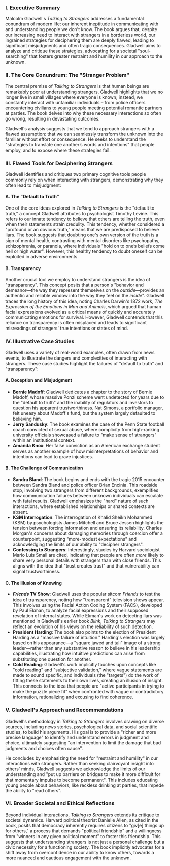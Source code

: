 ### I. Executive Summary

Malcolm Gladwell's _Talking to Strangers_ addresses a fundamental conundrum of modern life: our inherent ineptitude in communicating with and understanding people we don't know. The book argues that, despite our increasing need to interact with strangers in a borderless world, our ingrained strategies for deciphering them are deeply flawed, leading to significant misjudgments and often tragic consequences. Gladwell aims to analyze and critique these strategies, advocating for a societal "soul-searching" that fosters greater restraint and humility in our approach to the unknown.

### II. The Core Conundrum: The "Stranger Problem"

The central premise of _Talking to Strangers_ is that human beings are remarkably poor at understanding strangers. Gladwell highlights that we no longer live in small villages where everyone is known; instead, we constantly interact with unfamiliar individuals – from police officers encountering civilians to young people meeting potential romantic partners at parties. The book delves into why these necessary interactions so often go wrong, resulting in devastating outcomes.

Gladwell's analysis suggests that we tend to approach strangers with a flawed assumption: that we can seamlessly transform the unknown into the familiar without effort or consequence. He seeks to understand the "strategies to translate one another’s words and intentions" that people employ, and to expose where these strategies fail.

### III. Flawed Tools for Deciphering Strangers

Gladwell identifies and critiques two primary cognitive tools people commonly rely on when interacting with strangers, demonstrating why they often lead to misjudgment:

#### A. The "Default to Truth"

One of the core ideas explored in _Talking to Strangers_ is the "default to truth," a concept Gladwell attributes to psychologist Timothy Levine. This refers to our innate tendency to believe that others are telling the truth, even when their statements strain credulity. This tendency, whether considered a "profound or an obvious truth," means that we are predisposed to believe liars. The book suggests that doubting one's own version of the truth is a sign of mental health, contrasting with mental disorders like psychopathy, schizophrenia, or paranoia, where individuals "hold on to one’s beliefs come hell or high water". However, this healthy tendency to doubt oneself can be exploited in adverse environments.

#### B. Transparency

Another crucial tool we employ to understand strangers is the idea of "transparency". This concept posits that a person's "behavior and demeanor—the way they represent themselves on the _outside_—provides an authentic and reliable window into the way they feel on the _inside_". Gladwell traces the long history of this idea, noting Charles Darwin's 1872 work, _The Expression of the Emotions in Man and Animals_, which argued that human facial expressions evolved as a critical means of quickly and accurately communicating emotions for survival. However, Gladwell contends that this reliance on transparency is often misplaced and leads to significant misreadings of strangers' true intentions or states of mind.

### IV. Illustrative Case Studies

Gladwell uses a variety of real-world examples, often drawn from news events, to illustrate the dangers and complexities of interacting with strangers. These case studies highlight the failures of "default to truth" and "transparency":

#### A. Deception and Misjudgment

- **Bernie Madoff**: Gladwell dedicates a chapter to the story of Bernie Madoff, whose massive Ponzi scheme went undetected for years due to the "default to truth" and the inability of regulators and investors to question his apparent trustworthiness. Nat Simons, a portfolio manager, felt uneasy about Madoff's fund, but the system largely defaulted to believing him.
- **Jerry Sandusky**: The book examines the case of the Penn State football coach convicted of sexual abuse, where complicity from high-ranking university officials showcased a failure to "make sense of strangers" within an institutional context.
- **Amanda Knox**: Her false conviction as an American exchange student serves as another example of how misinterpretations of behavior and intentions can lead to grave injustices.

#### B. The Challenge of Communication

- **Sandra Bland**: The book begins and ends with the tragic 2015 encounter between Sandra Bland and police officer Brian Encinia. This roadside stop, involving two strangers from different backgrounds, exemplifies how communication failures between unknown individuals can escalate with fatal results. Gladwell emphasizes the "hard" nature of such interactions, where established relationships or shared contexts are absent.
- **KSM Interrogation**: The interrogation of Khalid Sheikh Mohammed (KSM) by psychologists James Mitchell and Bruce Jessen highlights the tension between forcing information and ensuring its reliability. Charles Morgan's concerns about damaging memories through coercion offer a counterpoint, suggesting "more-modest expectations" and acknowledging the limits of our ability to "decipher strangers".
- **Confessing to Strangers**: Interestingly, studies by Harvard sociologist Mario Luis Small are cited, indicating that people are often _more_ likely to share very personal details with strangers than with close friends. This aligns with the idea that "trust creates trust" and that vulnerability can signal trustworthiness.

#### C. The Illusion of Knowing

- **_Friends_ TV Show**: Gladwell uses the popular sitcom _Friends_ to test the idea of transparency, noting how "transparent" television shows appear. This involves using the Facial Action Coding System (FACS), developed by Paul Ekman, to analyze facial expressions and their supposed revelation of internal states. While Ekman's work on detecting liars was mentioned in Gladwell's earlier book _Blink_, _Talking to Strangers_ may reflect an evolution of his views on the reliability of such detection.
- **President Harding**: The book also points to the election of President Harding as a "massive failure of intuition." Harding's election was largely based on his appearance—a "square jawed and tall" image of a strong leader—rather than any substantive reason to believe in his leadership capabilities, illustrating how intuitive predictions can arise from substituting one question for another.
- **Cold Reading**: Gladwell's work implicitly touches upon concepts like "cold reading" and "subjective validation," where vague statements are made to sound specific, and individuals (the "targets") do the work of fitting these statements to their own lives, creating an illusion of insight. This connects to the idea that people are "active participants in trying to make the puzzle piece fit" when confronted with vague or contradictory information, rationalizing and excusing to find coherence.

### V. Gladwell's Approach and Recommendations

Gladwell's methodology in _Talking to Strangers_ involves drawing on diverse sources, including news stories, psychological data, and social scientific studies, to build his arguments. His goal is to provide a "richer and more precise language" to identify and understand errors in judgment and choice, ultimately suggesting "an intervention to limit the damage that bad judgments and choices often cause".

He concludes by emphasizing the need for "restraint and humility" in our interactions with strangers. Rather than seeking clairvoyant insight into others' minds, Gladwell suggests we acknowledge the limits of our understanding and "put up barriers on bridges to make it more difficult for that momentary impulse to become permanent". This includes educating young people about behaviors, like reckless drinking at parties, that impede the ability to "read others".

### VI. Broader Societal and Ethical Reflections

Beyond individual interactions, _Talking to Strangers_ extends its critique to societal dynamics. Harvard political theorist Danielle Allen, as cited in the book, posits that democracy inherently requires citizens to "giv[e] things up for others," a process that demands "political friendship" and a willingness from "winners in any given political moment" to foster this friendship. This suggests that understanding strangers is not just a personal challenge but a civic necessity for a functioning society. The book implicitly advocates for a shift away from overconfidence in our ability to know others, towards a more nuanced and cautious engagement with the unknown.